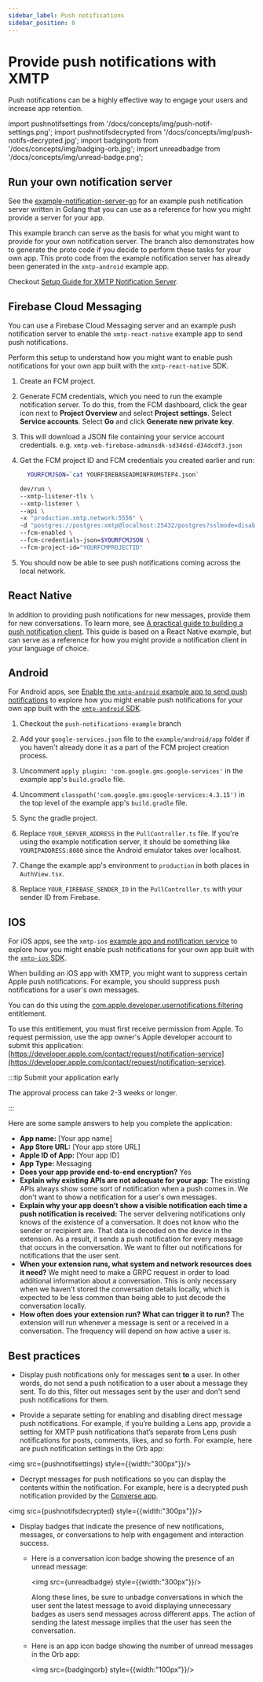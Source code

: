 ```yaml
---
sidebar_label: Push notifications
sidebar_position: 8
---
```


# Provide push notifications with XMTP

Push notifications can be a highly effective way to engage your users and increase app retention.

import pushnotifsettings from '/docs/concepts/img/push-notif-settings.png';
import pushnotifsdecrypted from '/docs/concepts/img/push-notifs-decrypted.jpg';
import badgingorb from '/docs/concepts/img/badging-orb.jpg';
import unreadbadge from '/docs/concepts/img/unread-badge.png';

## Run your own notification server

See the [example-notification-server-go](https://github.com/xmtp/example-notification-server-go) for an example push notification server written in Golang that you can use as a reference for how you might provide a server for your app.

This example branch can serve as the basis for what you might want to provide for your own notification server. The branch also demonstrates how to generate the proto code if you decide to perform these tasks for your own app. This proto code from the example notification server has already been generated in the `xmtp-android` example app.

Checkout [Setup Guide for XMTP Notification Server](/blog/setting-up-push-notification-server).

## Firebase Cloud Messaging

You can use a Firebase Cloud Messaging server and an example push notification server to enable the `xmtp-react-native` example app to send push notifications.

Perform this setup to understand how you might want to enable push notifications for your own app built with the `xmtp-react-native` SDK.

1. Create an FCM project.

2. Generate FCM credentials, which you need to run the example notification server. To do this, from the FCM dashboard, click the gear icon next to **Project Overview** and select **Project settings**. Select **Service accounts**. Select **Go** and click **Generate new private key**.

3. This will download a JSON file containing your service account credentials. e.g. `xmtp-web-firebase-adminsdk-sd34dsd-d34dcdf3.json`

4. Get the FCM project ID and FCM credentials you created earlier and run:

   ```bash
     YOURFCMJSON=`cat YOURFIREBASEADMINFROMSTEP4.json`
   ```

   ```bash
   dev/run \
   --xmtp-listener-tls \
   --xmtp-listener \
   --api \
   -x "production.xmtp.network:5556" \
   -d "postgres://postgres:xmtp@localhost:25432/postgres?sslmode=disable" \
   --fcm-enabled \
   --fcm-credentials-json=$YOURFCMJSON \
   --fcm-project-id="YOURFCMPROJECTID"
   ```

5. You should now be able to see push notifications coming across the local network.

## React Native

In addition to providing push notifications for new messages, provide them for new conversations. To learn more, see [A practical guide to building a push notification client](https://github.com/xmtp/example-notification-server-go/blob/main/docs/notifications-client-guide.md). This guide is based on a React Native example, but can serve as a reference for how you might provide a notification client in your language of choice.

## Android

For Android apps, see [Enable the `xmtp-android` example app to send push notifications](https://github.com/xmtp/xmtp-android/blob/main/library/src/main/java/org/xmtp/android/library/push/README.md) to explore how you might enable push notifications for your own app built with the [`xmtp-android` SDK](https://github.com/xmtp/xmtp-android).

1. Checkout the `push-notifications-example` branch

2. Add your `google-services.json` file to the `example/android/app` folder if you haven't already done it as a part of the FCM project creation process.

3. Uncomment `apply plugin: 'com.google.gms.google-services'` in the example app's `build.gradle` file.

4. Uncomment `classpath('com.google.gms:google-services:4.3.15')` in the top level of the example app's `build.gradle` file.

5. Sync the gradle project.

6. Replace `YOUR_SERVER_ADDRESS` in the `PullController.ts` file. If you're using the example notification server, it should be something like `YOURIPADDRESS:8080` since the Android emulator takes over localhost.

7. Change the example app's environment to `production` in both places in `AuthView.tsx`.

8. Replace `YOUR_FIREBASE_SENDER_ID` in the `PullController.ts` with your sender ID from Firebase.

## IOS

For iOS apps, see the `xmtp-ios` [example app and notification service](https://github.com/xmtp/xmtp-ios/tree/main/XMTPiOSExample) to explore how you might enable push notifications for your own app built with the [`xmtp-ios` SDK](https://github.com/xmtp/xmtp-ios).

When building an iOS app with XMTP, you might want to suppress certain Apple push notifications. For example, you should suppress push notifications for a user's own messages.

You can do this using the [com.apple.developer.usernotifications.filtering](https://developer.apple.com/documentation/bundleresources/entitlements/com_apple_developer_usernotifications_filtering) entitlement.

To use this entitlement, you must first receive permission from Apple. To request permission, use the app owner's Apple developer account to submit this application: [https://developer.apple.com/contact/request/notification-service](https://developer.apple.com/contact/request/notification-service).

:::tip Submit your application early

The approval process can take 2-3 weeks or longer.

:::

Here are some sample answers to help you complete the application:

- **App name:** [Your app name]
- **App Store URL:** [Your app store URL]
- **Apple ID of App:** [Your app ID]
- **App Type:** Messaging
- **Does your app provide end-to-end encryption?** Yes
- **Explain why existing APIs are not adequate for your app:** The existing APIs always show some sort of notification when a push comes in. We don't want to show a notification for a user's own messages.
- **Explain why your app doesn’t show a visible notification each time a push notification is received:** The server delivering notifications only knows of the existence of a conversation. It does not know who the sender or recipient are. That data is decoded on the device in the extension. As a result, it sends a push notification for every message that occurs in the conversation. We want to filter out notifications for notifications that the user sent.
- **When your extension runs, what system and network resources does it need?** We might need to make a GRPC request in order to load additional information about a conversation. This is only necessary when we haven't stored the conversation details locally, which is expected to be less common than being able to just decode the conversation locally.
- **How often does your extension run? What can trigger it to run?** The extension will run whenever a message is sent or a received in a conversation. The frequency will depend on how active a user is.

## Best practices

- Display push notifications only for messages sent **to** a user. In other words, do not send a push notification to a user about a message they sent. To do this, filter out messages sent by the user and don't send push notifications for them.

- Provide a separate setting for enabling and disabling direct message push notifications. For example, if you’re building a Lens app, provide a setting for XMTP push notifications that’s separate from Lens push notifications for posts, comments, likes, and so forth. For example, here are push notification settings in the Orb app:

<img src={pushnotifsettings} style={{width:"300px"}}/>

- Decrypt messages for push notifications so you can display the contents within the notification. For example, here is a decrypted push notification provided by the [Converse app](https://getconverse.app/).

<img src={pushnotifsdecrypted} style={{width:"300px"}}/>

- Display badges that indicate the presence of new notifications, messages, or conversations to help with engagement and interaction success.

  - Here is a conversation icon badge showing the presence of an unread message:

    <img src={unreadbadge} style={{width:"300px"}}/>

    Along these lines, be sure to unbadge conversations in which the user sent the latest message to avoid displaying unnecessary badges as users send messages across different apps. The action of sending the latest message implies that the user has seen the conversation.

  - Here is an app icon badge showing the number of unread messages in the Orb app:

    <img src={badgingorb} style={{width:"100px"}}/>

